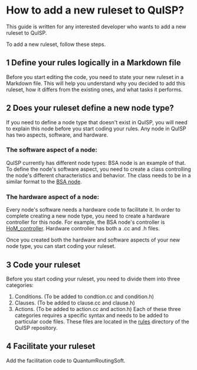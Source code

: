 # How to add a new ruleset to QuISP?

This guide is written for any interested developer who wants to add a new ruleset to QuISP.

To add a new ruleset, follow these steps.

## 1 Define your rules logically in a Markdown file
Before you start editing the code, you need to state your new ruleset in a Markdown file. This will help you understand why you decided to add this ruleset, how it differs from the existing ones, and what tasks it performs.


## 2 Does your ruleset define a new node type?
If you need to define a node type that doesn't exist in QuISP, you will need to explain this node before you start coding your rules.
Any node in QuISP has two aspects, software, and hardware.
### The software aspect of a node:
QuISP currently has different node types: BSA node is an example of that. 
To define the node's software aspect, you need to create a class controlling the node's different characteristics and behavior. The class needs to be in a similar format to the [BSA node](https://github.com/sfc-aqua/quisp/blob/master/quisp/modules/BellStateAnalyzer.cc).

### The hardware aspect of a node:
Every node's software needs a hardware code to facilitate it. In order to complete creating a new node type, you need to create a hardware controller for this node. 
For example, the BSA node's controller is [HoM_controller](https://github.com/sfc-aqua/quisp/blob/master/quisp/modules/HoM_Controller.cc). Hardware controller has both a .cc and .h files.

Once you created both the hardware and software aspects of your new node type, you can start coding your ruleset.

## 3 Code your ruleset
Before you start coding your ruleset, you need to divide them into three categories:
1. Conditions. (To be added to condtion.cc and condition.h)
2. Clauses. (To be added to clause.cc and clause.h)
3. Actions. (To be added to action.cc and action.h)
Each of these three categories requires a specific syntax and needs to be added to particular code files. These files are located in the [rules](https://github.com/sfc-aqua/quisp/tree/master/quisp/rules) directory of the QuISP repository.

## 4 Facilitate your ruleset
Add the facilitation code to QuantumRoutingSoft.
